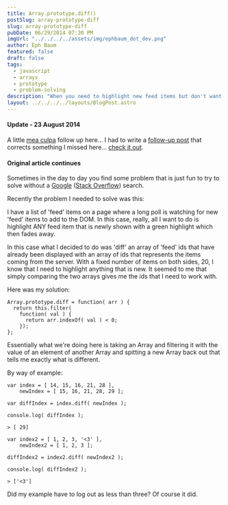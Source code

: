 ```yaml
---
title: Array.prototype.diff()
postSlug: array-prototype-diff
slug: array-prototype-diff
pubDate: 06/29/2014 07:30 PM
imgUrl: "../../../../assets/img/ephbaum_dot_dev.png"
author: Eph Baum
featured: false
draft: false
tags:
  - javascript
  - arrays
  - prototype
  - problem-solving
description: "When you need to highlight new feed items but don't want to Google the solution—build your own Array.prototype.diff() method. A fun problem-solving approach to comparing arrays, complete with real-world examples of long-polling feeds and the satisfaction of solving it yourself."
layout: ../../../../layouts/BlogPost.astro
---
```


#### Update - 23 August 2014

A little [mea culpa](http://en.wiktionary.org/wiki/mea_culpa) follow up here... I had to write a [follow-up post](/blog/array-prototype-diff-followup/) that corrects something I missed here... [check it out](/blog/array-prototype-diff-followup/).

#### Original article continues

Sometimes in the day to day you find some problem that is just fun to try to solve without a [Google](https://lmgtfy.com) ([Stack Overflow](http://lmgtfy.com/?q=stackoverflow.com&l=1)) search.

Recently the problem I needed to solve was this:

I have a list of 'feed' items on a page where a long poll is watching for new 'feed' items to add to the DOM. In this case, really, all I want to do is highlight ANY feed item that is newly shown with a green highlight which then fades away.

In this case what I decided to do was 'diff' an array of 'feed' ids that have already been displayed with an array of ids that represents the items coming from the server. With a fixed number of items on both sides, 20, I know that I need to highlight anything that is new. It seemed to me that simply comparing the two arrays gives me the ids that I need to work with.

Here was my solution:

    
    Array.prototype.diff = function( arr ) { 
      return this.filter( 
        function( val ) { 
          return arr.indexOf( val ) < 0; 
        }); 
    };
    

Essentially what we're doing here is taking an Array and filtering it with the value of an element of another Array and spitting a new Array back out that tells me exactly what is different.

By way of example:

    var index = [ 14, 15, 16, 21, 28 ],
        newIndex = [ 15, 16, 21, 28, 29 ]; 
        
    var diffIndex = index.diff( newIndex ); 
    
    console.log( diffIndex ); 
    
    > [ 29] 
    
    var index2 = [ 1, 2, 3, '<3' ], 
        newIndex2 = [ 1, 2, 3 ]; 
        
    diffIndex2 = index2.diff( newIndex2 ); 
    
    console.log( diffIndex2 );
    
    > ['<3']
    

Did my example have to log out as less than three? Of course it did.
